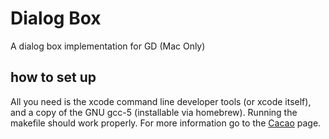# Dialog Box
A dialog box implementation for GD (Mac Only)

## how to set up
All you need is the xcode command line developer tools (or xcode itself), and a copy of the GNU gcc-5 (installable via homebrew). Running the makefile should work properly. For more information go to the [Cacao](https://github.com/camden314/Cacao) page.